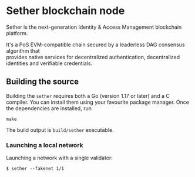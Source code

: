 # Sether blockchain node

Sether is the next-generation Identity & Access Management blockchain platform.

It's a PoS EVM-compatible chain secured by a leaderless DAG consensus algorithm that  
provides native services for decentralized authentication, decentralized identities and verifiable credentials.

## Building the source

Building the `sether` requires both a Go (version 1.17 or later) and a C compiler. You can install
them using your favourite package manager. Once the dependencies are installed, run

```shell
make
```
The build output is ```build/sether``` executable.

### Launching a local network

Launching a network with a single validator:

```shell
$ sether --fakenet 1/1
```
